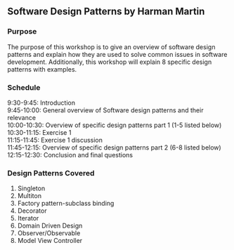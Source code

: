 ## Software Design Patterns by Harman Martin

### Purpose
The purpose of this workshop is to give an overview of software design patterns and explain how they are used to solve common issues in software development. Additionally, this workshop will explain 8 specific design patterns with examples.

### Schedule
9:30-9:45: Introduction    
9:45-10:00: General overview of Software design patterns and their relevance  
10:00-10:30: Overview of specific design patterns part 1 (1-5 listed below)  
10:30-11:15: Exercise 1  
11:15-11:45: Exercise 1 discussion   
11:45-12:15: Overview of specific design patterns part 2 (6-8 listed below)   
12:15-12:30: Conclusion and final questions  

### Design Patterns Covered
1. Singleton  
2. Multiton  
3. Factory pattern-subclass binding  
4. Decorator  
5. Iterator  
6. Domain Driven Design  
7. Observer/Observable  
8. Model View Controller  

